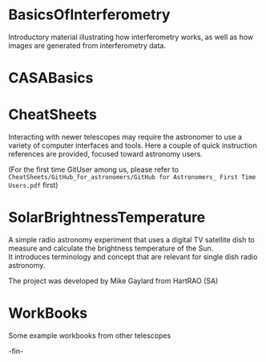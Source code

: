 # BasicsOfInterferometry
Introductory material illustrating how interferometry works, as well as how images are generated from interferometry data.


# CASABasics


# CheatSheets
Interacting with newer telescopes may require the astronomer to use a variety of computer interfaces
and tools.
Here a couple of quick instruction references are provided, focused toward astronomy users.

(For the first time GitUser among us, please refer to
`CheatSheets/GitHub_for_astronomers/GitHub for Astronomers_ First Time Users.pdf` first)


# SolarBrightnessTemperature
A simple radio astronomy experiment that uses a digital TV satellite dish to measure and calculate the brightness temperature of the Sun.    
It introduces terminology and concept that are relevant for single dish radio astronomy.

The project was developed by Mike Gaylard from HartRAO (SA)


# WorkBooks
Some example workbooks from other telescopes

-fin-
